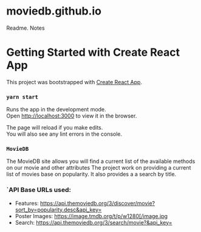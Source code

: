 # moviedb.github.io
Readme. Notes

# Getting Started with Create React App

This project was bootstrapped with [Create React App](https://create-react-app.dev).


### `yarn start`

Runs the app in the development mode.\
Open [http://localhost:3000](http://localhost:3000) to view it in the browser.

The page will reload if you make edits.\
You will also see any lint errors in the console.
 
### `MovieDB`

The MovieDB site allows you will find a current list of the available methods on our movie and other attributes The project work on providing a current list of movies base on popularity.  It also provides a a search by title.

### `API Base URLs used:
* Features: https://api.themoviedb.org/3/discover/movie?sort_by=popularity.desc&api_key=
* Poster Images: https://image.tmdb.org/t/p/w1280[/image.jpg
* Search: https://api.themoviedb.org/3/search/movie?&api_key=
